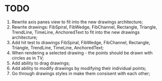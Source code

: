 # TODO
1. Rewrite axis panes view to fit into the new drawings architecture;
2. Rewrite drawings: FibSpiral, FibWedge, FibChannel, Rectangle, Triangle, TrendLine, TimeLine, AnchoredText to fit into the new drawings architecture;
3. Add hit test to drawings FibSpiral, FibWedge, FibChannel, Rectangle, Triangle, TrendLine, TimeLine, AnchoredText;
4. When rendering a selected drawing - the points should be drawn with circles as in TV;
5. Add ability to drag drawings; 
6. Add ability to modify drawings by modifying their individual points;
7. Go through drawings styles in make them consisent with each other;